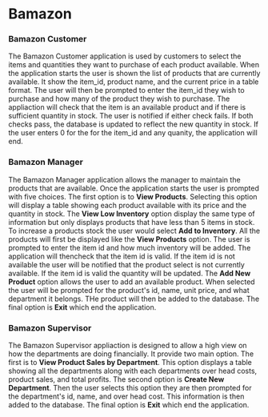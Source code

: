 # Bamazon

### Bamazon Customer
The Bamazon Customer application is used by customers to select the items and quantities they want to purchase of each product available. When the application starts the user is shown the list of products that are currently available. It show the item_id, product name, and the current price in a table format. The user will then be prompted to enter the item_id they wish to purchase and how many of the product they wish to purchase.
The appliaction will check that the item is an available product and if there is sufficient quantity in stock. The user is notified if either check fails. If both checks pass, the database is updated to reflect the new quantity in stock.
If the user enters 0 for the for the item_id and any quanity, the application will end.

### Bamazon Manager
The Bamazon Manager application allows the manager to maintain the products that are available. Once the application starts the user is prompted with five choices.
The first option is to **View Products**. Selecting this option will display a table showing each product available with its price and the quantity in stock.
The **View Low Inventory** option display the same type of information but only displays products that have less than 5 items in stock.
To increase a products stock the user would select **Add to Inventory**. All the products will first be displayed like the **View Products** option. The user is prompted to enter the item id and how much inventory will be added. The application will thencheck that the item id is valid. If the item id is not available the user will be notified that the product select is not currently available. If the item id is valid the quantity will be updated.
The **Add New Product** option allows the user to add an available product. When selected the user will be prompted for the product's id, name, unit price, and what department it belongs. THe product will then be added to the database.
The final option is **Exit** which end the application.

### Bamazon Supervisor
The Bamazon Supervisor appliaction is designed to allow a high view on how the departments are doing financially. It provide two main option. 
The first is to **View Product Sales by Department**. This option displays a table showing all the departments along with each departments over head costs, product sales, and total profits.
The second option is **Create New Department**. Then the user selects this option they are then prompted for the department's id, name, and over head cost. This information is then added to the database.
The final option is **Exit** which end the application.
